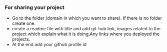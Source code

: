 ### For sharing your project
* Go to the folder (domain in which you want to share). If there is no folder create one.
* create a readme file with title and add git-hub link, images related to the project which explain what it is doing,Any links where you deployed the projects.
* At the end add your github profile id
